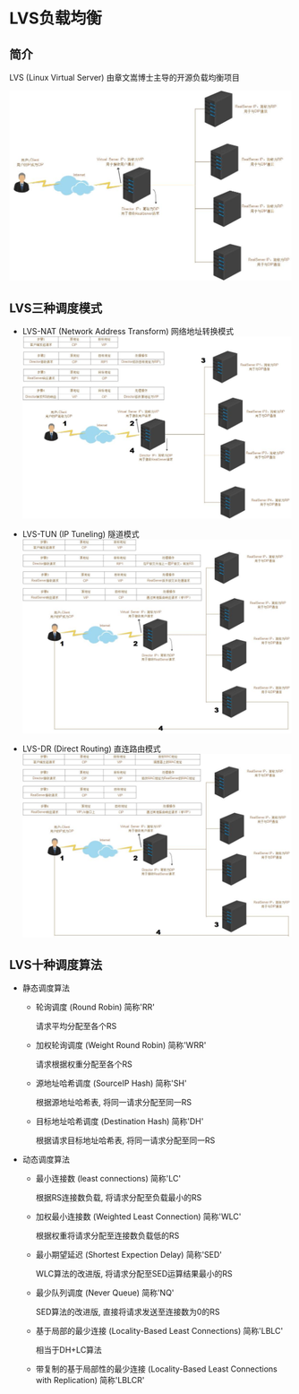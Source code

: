 LVS负载均衡
===


## 简介

LVS (Linux Virtual Server) 由章文嵩博士主导的开源负载均衡项目

![LVS工作原理示意图](/LVS/pictures/LVS基本模型.jpg)


## LVS三种调度模式

- LVS-NAT (Network Address Transform) 网络地址转换模式
![NAT模式原理示意图](/LVS/pictures/LVS-NAT模式示意图.jpg)

- LVS-TUN (IP Tuneling) 隧道模式
![TUN模式原理示意图](/LVS/pictures/LVS-TUN模式示意图.jpg)

- LVS-DR (Direct Routing) 直连路由模式
![DR模式原理示意图](/LVS/pictures/LVS-DR模式示意图.jpg)


## LVS十种调度算法

- 静态调度算法
    - 轮询调度 (Round Robin) 简称'RR'
    
        请求平均分配至各个RS

    - 加权轮询调度 (Weight Round Robin) 简称'WRR'

        请求根据权重分配至各个RS

    - 源地址哈希调度 (SourceIP Hash) 简称'SH'

        根据源地址哈希表, 将同一请求分配至同一RS

    - 目标地址哈希调度 (Destination Hash) 简称'DH'

        根据请求目标地址哈希表, 将同一请求分配至同一RS

- 动态调度算法
    - 最小连接数 (least connections) 简称'LC'

        根据RS连接数负载, 将请求分配至负载最小的RS

    - 加权最小连接数 (Weighted Least Connection) 简称'WLC'
        
        根据权重将请求分配至连接数负载低的RS

    - 最小期望延迟 (Shortest Expection Delay) 简称'SED'

        WLC算法的改进版, 将请求分配至SED运算结果最小的RS

    - 最少队列调度 (Never Queue) 简称'NQ'

        SED算法的改进版, 直接将请求发送至连接数为0的RS

    - 基于局部的最少连接 (Locality-Based Least Connections) 简称'LBLC'
    
        相当于DH+LC算法

    - 带复制的基于局部性的最少连接 (Locality-Based Least Connections with Replication) 简称'LBLCR'
